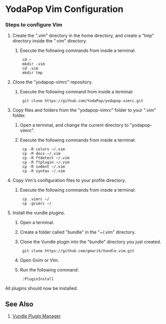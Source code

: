 # YodaPop Vim Configuration
### Steps to configure Vim

1. Create the ".vim" directory in the home directory, and create a "tmp"
 directory inside the ".vim" directory.
    1. Execute the following commands from inside a terminal:

            cd ~
            mkdir .vim
            cd .vim
            mkdir tmp
2. Clone the "yodapop-vimrc" repository.
    1. Execute the following command from inside a terminal:

            git clone https://github.com/YodaPop/yodapop-vimrc.git
3. Copy files and folders from the "yodapop-vimrc" folder to your ".vim" folder.
    1. Open a terminal, and change the current directory to "yodapop-vimrc".
    2. Execute the following commands from inside a terminal:

            cp -R colors ~/.vim
            cp -R docs ~/.vim
            cp -R ftdetect ~/.vim
            cp -R ftplugin ~/.vim
            cp -R indent ~/.vim
            cp -R syntax ~/.vim
4. Copy Vim's configuration files to your profile directory.
    1. Execute the following commands from inside a terminal:

            cp .vimrc ~/
            cp .gvimrc ~/
5. Install the vundle plugins.
    1. Open a terminal.
    2. Create a folder called "bundle" in the "~/.vim" directory.
    3. Clone the Vundle plugin into the "bundle" directory you just created.

            git clone https://github.com/gmarik/Vundle.vim.git
    4. Open Gvim or Vim.
    5. Run the following command.

            :PluginInstall

All plugins should now be installed.

## See Also
1. [Vundle Plugin Manager](https://github.com/gmarik/Vundle.vim)
